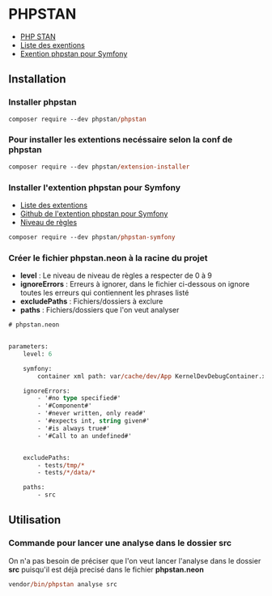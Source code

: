 # PHPSTAN

- [PHP STAN](https://phpstan.org/user-guide/getting-started)
- [Liste des exentions](https://phpstan.org/user-guide/extension-library#framework-specific-extensions)
- [Exention phpstan pour Symfony](https://github.com/phpstan/phpstan-symfony)

## Installation

### Installer phpstan
```ps
composer require --dev phpstan/phpstan
```

### Pour installer les extentions necéssaire selon la conf de phpstan
```ps
composer require --dev phpstan/extension-installer
```

### Installer l'extention phpstan pour Symfony
- [Liste des extentions](https://phpstan.org/user-guide/extension-library#framework-specific-extensions)
- [Github de l'extention phpstan pour Symfony](https://github.com/phpstan/phpstan-symfony)
- [Niveau de règles](https://phpstan.org/user-guide/rule-levels)
```ps
composer require --dev phpstan/phpstan-symfony
```

### Créer le fichier phpstan.neon à la racine du projet

- **level** : Le niveau de niveau de règles a respecter de 0 à 9
- **ignoreErrors** : Erreurs à ignorer, dans le fichier ci-dessous on ignore toutes les erreurs qui contiennent les phrases listé
- **excludePaths** : Fichiers/dossiers à exclure
- **paths** : Fichiers/dossiers que l'on veut analyser

```ps
# phpstan.neon


parameters:
    level: 6

    symfony:
        container xml path: var/cache/dev/App KernelDevDebugContainer.xml

    ignoreErrors:
        - '#no type specified#'
        - '#Component#'
        - '#never written, only read#'
        - '#expects int, string given#'
        - '#is always true#'
        - '#Call to an undefined#'


	excludePaths:
		- tests/tmp/*
		- tests/*/data/*

    paths:
        - src
```

## Utilisation

### Commande pour lancer une analyse dans le dossier src

On n'a pas besoin de préciser que l'on veut lancer l'analyse dans le dossier **src** puisqu'il est déjà precisé dans le fichier **phpstan.neon**
```ps
vendor/bin/phpstan analyse src
```